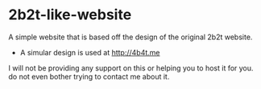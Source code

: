 # 2b2t-like-website
A simple website that is based off the design of the original 2b2t website.
* A simular design is used at http://4b4t.me

I will not be providing any support on this or helping you to host it for you. do not even bother trying to contact me about it.

